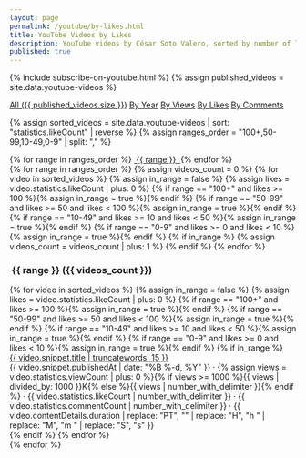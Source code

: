 ```yaml
---
layout: page
permalink: /youtube/by-likes.html
title: YouTube Videos by Likes
description: YouTube videos by César Soto Valero, sorted by number of likes.
published: true
---
```


<!-- markdownlint-disable MD033 -->
{% include subscribe-on-youtube.html %}
{% assign published_videos = site.data.youtube-videos %}

<!-- Buttons for ordering YouTube videos -->
<div class="list-filters">
  <a href="/youtube.html" class="list-filter">All ({{ published_videos.size }})</a>
  <a href="/youtube/by-year.html" class="list-filter">By Year</a>
  <a href="/youtube/by-views.html" class="list-filter">By Views</a>
  <a href="/youtube/by-likes.html" class="list-filter">By Likes</a>
  <a href="/youtube/by-comments.html" class="list-filter">By Comments</a>
</div>

{% assign sorted_videos = site.data.youtube-videos | sort: "statistics.likeCount" | reverse %}
{% assign ranges_order = "100+,50-99,10-49,0-9" | split: "," %}

<!-- Likes cloud -->
<div class="tag-list">
  {% for range in ranges_order %}
     <a href="#{{ range }}" class="btn btn-primary tag-btn">
        <i class="fas fa-thumbs-up" aria-hidden="true"></i>&nbsp;{{ range }}&nbsp;
     </a>
  {% endfor %}
</div>

<div id="full-tags-list">
  {% for range in ranges_order %}
     {% assign videos_count = 0 %}
     {% for video in sorted_videos %}
        {% assign in_range = false %}
        {% assign likes = video.statistics.likeCount | plus: 0 %}
        {% if range == "100+" and likes >= 100 %}{% assign in_range = true %}{% endif %}
        {% if range == "50-99" and likes >= 50 and likes < 100 %}{% assign in_range = true %}{% endif %}
        {% if range == "10-49" and likes >= 10 and likes < 50 %}{% assign in_range = true %}{% endif %}
        {% if range == "0-9" and likes >= 0 and likes < 10 %}{% assign in_range = true %}{% endif %}
        {% if in_range %}
          {% assign videos_count = videos_count | plus: 1 %}
        {% endif %}
     {% endfor %}
     <h3 id="{{ range }}" class="linked-section">
        <i class="fas fa-thumbs-up" aria-hidden="true"></i>&nbsp;{{ range }}&nbsp;({{ videos_count }})
     </h3>
     <div class="video-list">
        {% for video in sorted_videos %}
          {% assign in_range = false %}
          {% assign likes = video.statistics.likeCount | plus: 0 %}
          {% if range == "100+" and likes >= 100 %}{% assign in_range = true %}{% endif %}
          {% if range == "50-99" and likes >= 50 and likes < 100 %}{% assign in_range = true %}{% endif %}
          {% if range == "10-49" and likes >= 10 and likes < 50 %}{% assign in_range = true %}{% endif %}
          {% if range == "0-9" and likes >= 0 and likes < 10 %}{% assign in_range = true %}{% endif %}
          {% if in_range %}
             <div class="tag-entry">
                <a href="https://www.youtube.com/watch?v={{ video.id }}" target="_blank">{{ video.snippet.title | truncatewords: 15 }}</a>
                <div class="entry-date">
                  <time datetime="{{ video.snippet.publishedAt }}">{{ video.snippet.publishedAt | date: "%B %-d, %Y" }}</time>
                  <span class="video-stats">
                     · <i class="fas fa-eye"></i> {% assign views = video.statistics.viewCount | plus: 0 %}{% if views >= 1000 %}{{ views | divided_by: 1000 }}K{% else %}{{ views | number_with_delimiter }}{% endif %}
                     · <i class="fas fa-thumbs-up"></i> {{ video.statistics.likeCount | number_with_delimiter }}
                     · <i class="fas fa-comment"></i> {{ video.statistics.commentCount | number_with_delimiter }}
                     · <i class="fas fa-clock"></i> {{ video.contentDetails.duration | replace: "PT", "" | replace: "H", "h " | replace: "M", "m " | replace: "S", "s" }}
                  </span>
                </div>
             </div>
          {% endif %}
        {% endfor %}
     </div>
  {% endfor %}
</div>
<!-- markdownlint-enable MD033 MD041 MD022 -->
